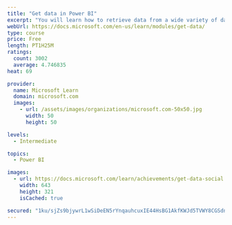 ```yaml
---
title: "Get data in Power BI"
excerpt: "You will learn how to retrieve data from a wide variety of data sources, including Microsoft Excel, relational databases, and NoSQL data stores. You will also learn how to improve performance while retrieving data."
webUrl: https://docs.microsoft.com/en-us/learn/modules/get-data/
type: course
price: Free
length: PT1H25M
ratings:
  count: 3002
  average: 4.746835
heat: 69

provider:
  name: Microsoft Learn
  domain: microsoft.com
  images:
    - url: /assets/images/organizations/microsoft.com-50x50.jpg
      width: 50
      height: 50

levels:
  - Intermediate

topics:
  - Power BI

images:
  - url: https://docs.microsoft.com/learn/achievements/get-data-social.png
    width: 643
    height: 321
    isCached: true

secured: "1ku/sjZs9bjywrL1wSiDeEN5rYnqauhcuxIE44HsBG1AkfKWJd5TVWY8CGSdnyVQaVaHckH/4cO9a+WkyoU1tufn//DsbXHSaOJYLY7Xdxjzkrce3gK1e4M7208p6p0bHPYy2JYgt1wTuVLDgeublXl21F4gUigCwacSiqnVmAsJnxcIRov+8tOFERzNAdTxG1O10HsEA1VV11XGYrOA0VQf/6uY8ez7OYM/am/v/tWoMblEBEMBlw/7iOCF8w0/quFB/35QtT4v88tkgFlYxzKKotQDZP/9DmCyJQOjzZ1RfRo7MmFtgDStfYEhu+dM7KRRZUUueUzWQ1+yjzIbLDGYRkGfSACXW/HjZ1LTSmFJv2vWX0FmbZ4ubNBsMW11PuCDcdl+coPxP2lepxeTdlCqVeAcDwQbfCaUCdQKsVM=;fKDHXjFffSHWZEP35zDo/Q=="
---
```



